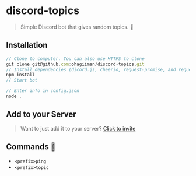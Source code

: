 # discord-topics

> Simple Discord bot that gives random topics. 🍙

## Installation

```js
// Clone to computer. You can also use HTTPS to clone
git clone git@github.com:ohagiiman/discord-topics.git
// Install dependencies (dicord.js, cheerio, request-promise, and request)
npm install
// Start bot

// Enter info in config.json
node .
```

## Add to your Server

> Want to just add it to your server?
> [Click to invite](https://discordapp.com/api/oauth2/authorize?client_id=645831607273652264&permissions=2048&scope=bot)

## Commands 🗿

- `<prefix>ping`
- `<prefix>topic`
